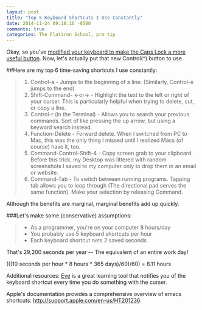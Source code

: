 ```yaml
---
layout: post
title: "Top 5 Keyboard Shortcuts I Use Constantly"
date: 2014-11-24 09:18:16 -0500
comments: true
categories: The Flatiron School, pro tip
---
```


Okay, so you've [modified your keyboard to make the Caps Lock a more useful button](http://joshuabamboo.github.io/blog/2014/11/12/test/). Now, let's actually put that new Control(^) button to use.

##Here are my top 6 time-saving shortcuts I use constantly:

>  1. Control-a - Jumps to the beginning of a line. (Similarly, Control-e jumps to the end)
>  2. Shift-Command- ←or→ - Highlight the text to the left or right of your curser. This is particularly helpful when trying to delete, cut, or copy a line.
>  3. Control-r (in the Terminal) - Allows you to search your previous commands. Sort of like pressing the up arrow, but using a keyword search instead.
>  4. Function-Delete - Forward delete. When I switched from PC to Mac, this was the only thing I missed until I realized Macs (of course) have it, too.
>  5. Command-Control-Shift-4 - Copy screen grab to your clipboard. Before this trick, my Desktop was littered with random screenshots I saved to my computer only to drop them in an email or website.
>  6. Command-Tab - To switch between running programs. Tapping tab allows you to loop through (The directional pad serves the same function). Make your selection by releasing Command.

Although the benefits are marginal, marginal benefits add up quickly. 

###Let's make some (conservative) assumptions:

>  * As a programmer, you're on your computer 8 hours/day
>  * You probably use 5 keyboard shortcuts per hour
>  * Each keyboard shortcut nets 2 saved seconds

That's 29,200 seconds per year -- The equivalent of an entire work day!

(((10 seconds per hour * 8 hours * 365 days)/60)/60) = 8.11 hours


Additional resources:
[Eve](https://www.macupdate.com/app/mac/44454/hotkey-eve) is a great learning tool that notifies you of the keyboard shortcut every time you do something with the curser.

Apple's documentation provides a comprehensive overview of emacs shortcuts: http://support.apple.com/en-us/HT201236
